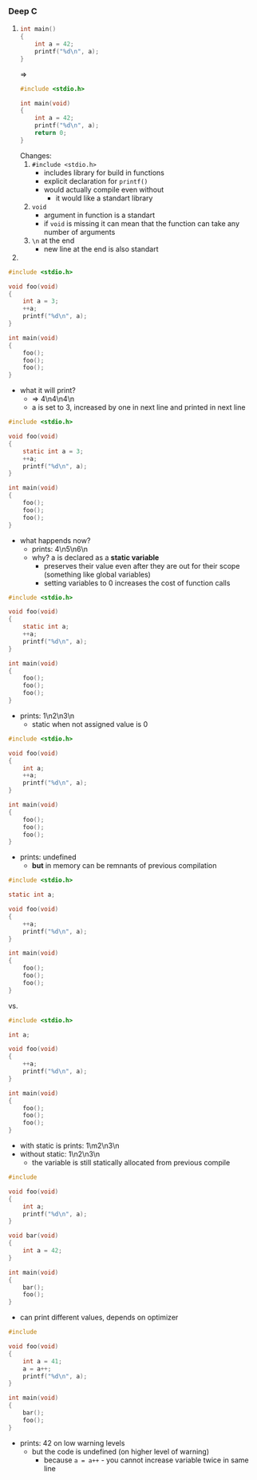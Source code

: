 ### Deep C
1. 
	```c
	int main() 
	{
		int a = 42;
		printf("%d\n", a);
	}
	```
	=>
	```c
	#include <stdio.h>
	
	int main(void) 
	{
		int a = 42;
		printf("%d\n", a);
		return 0;
	}
	
	```
	Changes:
	1. `#include <stdio.h>`
		- includes library for build in functions
		- explicit declaration for `printf()`
		- would actually compile even without
			- it would like a standart library
	2. `void`
		- argument in function is a standart
		- if `void` is missing it can mean that the function can take any number of arguments
	3. `\n` at the end
		- new line at the end is also standart
2. 
```c
#include <stdio.h>

void foo(void) 
{
	int a = 3;
	++a;
	printf("%d\n", a);
}

int main(void) 
{
	foo();
	foo();
	foo();
}
```
- what it will print?
	- => 4\n4\n4\n
	- a is set to 3, increased by one in next line and printed in next line
	
```c
#include <stdio.h>

void foo(void) 
{
	static int a = 3;
	++a;
	printf("%d\n", a);
}

int main(void) 
{
	foo();
	foo();
	foo();
}
```
- what happends now?
	- prints: 4\n5\n6\n
	- why? a is declared as a **static variable**
		- preserves their value even after they are out for their scope (something like global variables)
		- setting variables to 0 increases the cost of function calls

```c
#include <stdio.h>

void foo(void) 
{
	static int a;
	++a;
	printf("%d\n", a);
}

int main(void) 
{
	foo();
	foo();
	foo();
}
```
- prints: 1\n2\n3\n
	- static when not assigned value is 0

```c
#include <stdio.h>

void foo(void) 
{
	int a;
	++a;
	printf("%d\n", a);
}

int main(void) 
{
	foo();
	foo();
	foo();
}
```
- prints: undefined
	- **but** in memory can be remnants of previous compilation 

```c
#include <stdio.h>

static int a;

void foo(void) 
{
	++a;
	printf("%d\n", a);
}

int main(void) 
{
	foo();
	foo();
	foo();
}
```
vs. 
```c
#include <stdio.h>

int a;

void foo(void) 
{
	++a;
	printf("%d\n", a);
}

int main(void) 
{
	foo();
	foo();
	foo();
}
```
- with static is prints: 1\m2\n3\n
- without static: 1\n2\n3\n
	- the variable is still statically allocated from previous compile

```c
#include 

void foo(void) 
{
	int a; 
	printf("%d\n", a); 
}

void bar(void) 
{ 
	int a = 42;
}

int main(void)
{
	bar();
	foo(); 
}
```
- can print different values, depends on optimizer

```c
#include 

void foo(void) 
{
	int a = 41;
	a = a++; 
	printf("%d\n", a); 
}

int main(void)
{
	bar();
	foo(); 
}
```
- prints: 42 on low warning levels
	- but the code is undefined (on higher level of warning)
		- because `a = a++` - you cannot increase variable twice in same line






